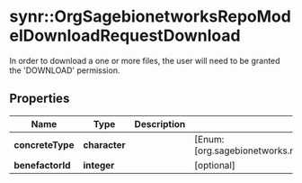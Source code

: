 # synr::OrgSagebionetworksRepoModelDownloadRequestDownload

In order to download a one or more files, the user will need to be granted the 'DOWNLOAD' permission.

## Properties
Name | Type | Description | Notes
------------ | ------------- | ------------- | -------------
**concreteType** | **character** |  | [Enum: [org.sagebionetworks.repo.model.download.RequestDownload]] 
**benefactorId** | **integer** |  | [optional] 


